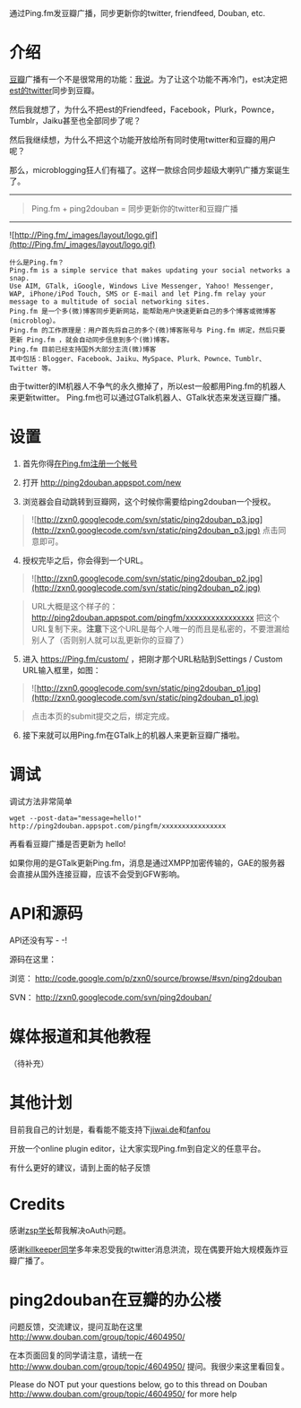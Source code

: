 通过Ping.fm发豆瓣广播，同步更新你的twitter, friendfeed, Douban, etc.



# 介绍 #

[豆瓣](http://www.douban.com/)广播有一个不是很常用的功能：[我说](http://www.douban.com/mine/miniblogs?type=saying)。为了让这个功能不再冷门，est决定把[est的twitter](http://twitter.com/est)同步到豆瓣。

然后我就想了，为什么不把est的Friendfeed，Facebook，Plurk，Pownce，Tumblr，Jaiku甚至也全部同步了呢？

然后我继续想，为什么不把这个功能开放给所有同时使用twitter和豆瓣的用户呢？

那么，microblogging狂人们有福了。这样一款综合同步超级大喇叭广播方案诞生了。



---


> Ping.fm + ping2douban = 同步更新你的twitter和豆瓣广播


---


![http://Ping.fm/_images/layout/logo.gif](http://Ping.fm/_images/layout/logo.gif)

```
什么是Ping.fm？ 
Ping.fm is a simple service that makes updating your social networks a snap.
Use AIM, GTalk, iGoogle, Windows Live Messenger, Yahoo! Messenger, WAP, iPhone/iPod Touch, SMS or E-mail and let Ping.fm relay your message to a multitude of social networking sites.
Ping.fm 是一个多(微)博客同步更新网站，能帮助用户快速更新自己的多个博客或微博客(microblog）。
Ping.fm 的工作原理是：用户首先将自己的多个(微)博客账号与 Ping.fm 绑定，然后只要更新 Ping.fm ，就会自动同步信息到多个(微)博客。
Ping.fm 目前已经支持国外大部分主流(微)博客
其中包括：Blogger、Facebook、Jaiku、MySpace、Plurk、Pownce、Tumblr、Twitter 等。
```

由于twitter的IM机器人不争气的永久撤掉了，所以est一般都用Ping.fm的机器人来更新twitter。
Ping.fm也可以通过GTalk机器人、GTalk状态来发送豆瓣广播。

# 设置 #

1. 首先你得[在Ping.fm注册一个帐号](http://Ping.fm/signup/)

2. 打开 http://ping2douban.appspot.com/new

3. 浏览器会自动跳转到豆瓣网，这个时候你需要给ping2douban一个授权。
> ![http://zxn0.googlecode.com/svn/static/ping2douban_p3.jpg](http://zxn0.googlecode.com/svn/static/ping2douban_p3.jpg)
> 点击同意即可。

4. 授权完毕之后，你会得到一个URL。
> ![http://zxn0.googlecode.com/svn/static/ping2douban_p2.jpg](http://zxn0.googlecode.com/svn/static/ping2douban_p2.jpg)

> URL大概是这个样子的： http://ping2douban.appspot.com/pingfm/xxxxxxxxxxxxxxxx 把这个URL复制下来。**注意**下这个URL是每个人唯一的而且是私密的，不要泄漏给别人了（否则别人就可以乱更新你的豆瓣了）

5. 进入 https://Ping.fm/custom/ ，把刚才那个URL粘贴到Settings / Custom URL输入框里，如图：
> ![http://zxn0.googlecode.com/svn/static/ping2douban_p1.jpg](http://zxn0.googlecode.com/svn/static/ping2douban_p1.jpg)

> 点击本页的submit提交之后，绑定完成。

6. 接下来就可以用Ping.fm在GTalk上的机器人来更新豆瓣广播啦。

# 调试 #

调试方法非常简单

`wget --post-data="message=hello!" http://ping2douban.appspot.com/pingfm/xxxxxxxxxxxxxxxx`

再看看豆瓣广播是否更新为 hello!

如果你用的是GTalk更新Ping.fm，消息是通过XMPP加密传输的，GAE的服务器会直接从国外连接豆瓣，应该不会受到GFW影响。

# API和源码 #

API还没有写 - -!

源码在这里：

浏览：	http://code.google.com/p/zxn0/source/browse/#svn/ping2douban

SVN：	http://zxn0.googlecode.com/svn/ping2douban/

# 媒体报道和其他教程 #

（待补充）

# 其他计划 #

目前我自己的计划是，看看能不能支持下[jiwai.de](http://jiwai.de)和[fanfou](http://fanfou.com/)

开放一个online plugin editor，让大家实现Ping.fm到自定义的任意平台。

有什么更好的建议，请到上面的帖子反馈

# Credits #

感谢[zsp学长](http://www.douban.com/people/zuroc)帮我解决oAuth问题。

感谢[killkeeper同学](http://www.douban.com/people/killkeeper/)多年来忍受我的twitter消息洪流，现在偶要开始大规模轰炸豆瓣广播了。



# ping2douban在豆瓣的办公楼 #

问题反馈，交流建议，提问互助在这里 http://www.douban.com/group/topic/4604950/

在本页面回复的同学请注意，请统一在 http://www.douban.com/group/topic/4604950/ 提问。我很少来这里看回复。

Please do NOT put your questions below, go to this thread on Douban http://www.douban.com/group/topic/4604950/ for more help